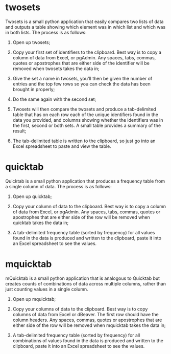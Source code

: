 # twosets

Twosets is a small python application that easily compares two lists of data and outputs a table showing which element was in which list and which was in both lists.
The process is as follows:

1. Open up twosets;

2. Copy your first set of identifiers to the clipboard. Best way is to copy a column of data from Excel, or pgAdmin. Any spaces, tabs, commas, quotes or apostrophes that are either side of the identifier will be removed when twosets takes the data in;

3. Give the set a name in twosets, you'll then be given the number of entries and the top few rows so you can check the data has been brought in properly;

4. Do the same again with the second set;

5. Twosets will then compare the twosets and produce a tab-delimited table that has on each row each of the unique identifiers found in the data you provided, and columns showing whether the identifiers was in the first, second or both sets. A small table provides a summary of the result;

6. The tab-delimited table is written to the clipboard, so just go into an Excel spreadsheet to paste and view the table.

# quicktab

Quicktab is a small python application that produces a frequency table from a single column of data. The process is as follows:

1. Open up quicktab;

2. Copy your column of data to the clipboard. Best way is to copy a column of data from Excel, or pgAdmin. Any spaces, tabs, commas, quotes or apostrophes that are either side of the row will be removed when quicktab takes the data in;

3. A tab-delimited frequency table (sorted by frequency) for all values found in the data is produced and written to the clipboard, paste it into an Excel spreadsheet to see the values.

# mquicktab

mQuicktab is a small python application that is analogous to Quicktab but creates counts of combinations of data across multiple columns, rather than just counting values in a single column.

1. Open up mquicktab;

2. Copy your columns of data to the clipboard. Best way is to copy columns of data from Excel or dBeaver. The first row should have the column headers. Any spaces, commas, quotes or apostrophes that are either side of the row will be removed when mquicktab takes the data in;

3. A tab-delimited frequency table (sorted by frequency) for all combinations of values found in the data is produced and written to the clipboard, paste it into an Excel spreadsheet to see the values.
